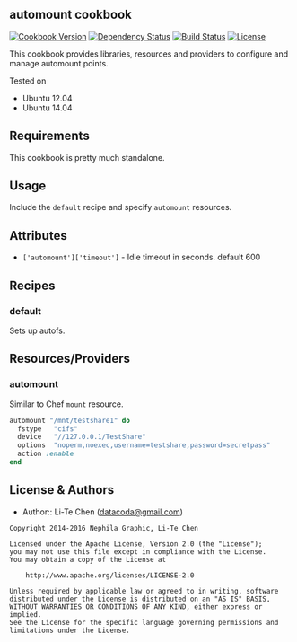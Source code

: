 automount cookbook
------------------
[![Cookbook Version](https://img.shields.io/cookbook/v/automount.svg)](https://supermarket.chef.io/cookbooks/automount)
[![Dependency Status](https://gemnasium.com/badges/github.com/datacoda/chef-automount.svg)](https://gemnasium.com/github.com/datacoda/chef-automount)
[![Build Status](https://travis-ci.org/datacoda/chef-automount.svg?branch=master)](https://travis-ci.org/datacoda/chef-automount)
[![License](https://img.shields.io/badge/license-Apache_2-blue.svg)](https://www.apache.org/licenses/LICENSE-2.0)

This cookbook provides libraries, resources and providers to configure and manage automount points.

Tested on

* Ubuntu 12.04
* Ubuntu 14.04


Requirements
------------
This cookbook is pretty much standalone.

Usage
-----
Include the `default` recipe and specify `automount` resources.


Attributes
----------

- `['automount']['timeout']` - Idle timeout in seconds.  default 600


Recipes
-------

### default
Sets up autofs.

Resources/Providers
-------------------

### automount
Similar to Chef `mount` resource.

```ruby
automount "/mnt/testshare1" do
  fstype   "cifs"
  device   "//127.0.0.1/TestShare"
  options  "noperm,noexec,username=testshare,password=secretpass"
  action :enable
end
```

License & Authors
-----------------
- Author:: Li-Te Chen (<datacoda@gmail.com>)

```text
Copyright 2014-2016 Nephila Graphic, Li-Te Chen

Licensed under the Apache License, Version 2.0 (the "License");
you may not use this file except in compliance with the License.
You may obtain a copy of the License at

    http://www.apache.org/licenses/LICENSE-2.0

Unless required by applicable law or agreed to in writing, software
distributed under the License is distributed on an "AS IS" BASIS,
WITHOUT WARRANTIES OR CONDITIONS OF ANY KIND, either express or implied.
See the License for the specific language governing permissions and
limitations under the License.
```
